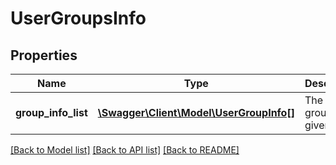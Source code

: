 # UserGroupsInfo

## Properties
Name | Type | Description | Notes
------------ | ------------- | ------------- | -------------
**group_info_list** | [**\Swagger\Client\Model\UserGroupInfo[]**](UserGroupInfo.md) | The list of groups for given user. | [optional] 

[[Back to Model list]](../README.md#documentation-for-models) [[Back to API list]](../README.md#documentation-for-api-endpoints) [[Back to README]](../README.md)


